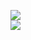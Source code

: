 [![](https://img.shields.io/badge/Made%20With-Github%20Spray-lightgrey.svg?style=for-the-badge&logo=github)](https://github.com/Annihil/github-spray#2864)  
[![](https://i.imgur.com/2DrTn0Z.gif)](https://github.com/Annihil/github-spray)